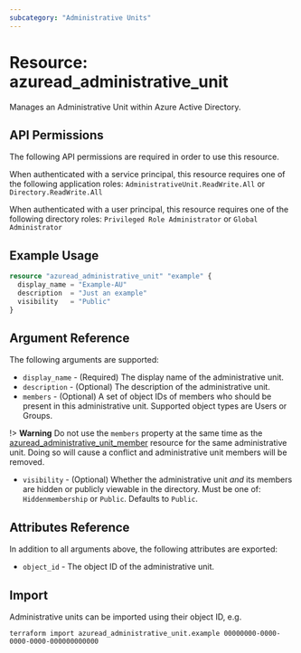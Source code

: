 ```yaml
---
subcategory: "Administrative Units"
---
```


# Resource: azuread_administrative_unit

Manages an Administrative Unit within Azure Active Directory.

## API Permissions

The following API permissions are required in order to use this resource.

When authenticated with a service principal, this resource requires one of the following application roles: `AdministrativeUnit.ReadWrite.All` or `Directory.ReadWrite.All`

When authenticated with a user principal, this resource requires one of the following directory roles: `Privileged Role Administrator` or `Global Administrator`

## Example Usage

```terraform
resource "azuread_administrative_unit" "example" {
  display_name = "Example-AU"
  description  = "Just an example"
  visibility   = "Public"
}
```

## Argument Reference

The following arguments are supported:

* `display_name` - (Required) The display name of the administrative unit.
* `description` - (Optional) The description of the administrative unit.
* `members` - (Optional) A set of object IDs of members who should be present in this administrative unit. Supported object types are Users or Groups.

!> **Warning** Do not use the `members` property at the same time as the [azuread_administrative_unit_member](https://registry.terraform.io/providers/hashicorp/azuread/latest/docs/resources/administrative_unit_member) resource for the same administrative unit. Doing so will cause a conflict and administrative unit members will be removed.

* `visibility` - (Optional) Whether the administrative unit _and_ its members are hidden or publicly viewable in the directory. Must be one of: `Hiddenmembership` or `Public`. Defaults to `Public`.

## Attributes Reference

In addition to all arguments above, the following attributes are exported:

* `object_id` - The object ID of the administrative unit.

## Import

Administrative units can be imported using their object ID, e.g.

```shell
terraform import azuread_administrative_unit.example 00000000-0000-0000-0000-000000000000
```
